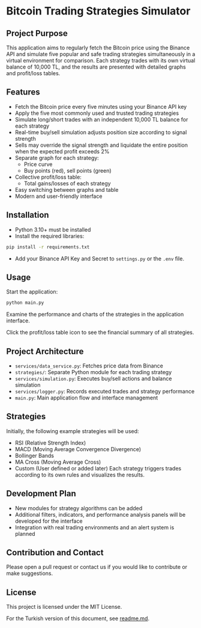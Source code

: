 # Bitcoin Trading Strategies Simulator

## Project Purpose
This application aims to regularly fetch the Bitcoin price using the Binance API and simulate five popular and safe trading strategies simultaneously in a virtual environment for comparison. Each strategy trades with its own virtual balance of 10,000 TL, and the results are presented with detailed graphs and profit/loss tables.

## Features
- Fetch the Bitcoin price every five minutes using your Binance API key
- Apply the five most commonly used and trusted trading strategies
- Simulate long/short trades with an independent 10,000 TL balance for each strategy
- Real-time buy/sell simulation adjusts position size according to signal strength
- Sells may override the signal strength and liquidate the entire position when the expected profit exceeds 2%
- Separate graph for each strategy:
  - Price curve
  - Buy points (red), sell points (green)
- Collective profit/loss table:
  - Total gains/losses of each strategy
- Easy switching between graphs and table
- Modern and user-friendly interface

## Installation
- Python 3.10+ must be installed
- Install the required libraries:
```bash
pip install -r requirements.txt
```
- Add your Binance API Key and Secret to `settings.py` or the `.env` file.

## Usage
Start the application:
```bash
python main.py
```
Examine the performance and charts of the strategies in the application interface.

Click the profit/loss table icon to see the financial summary of all strategies.

## Project Architecture
- `services/data_service.py`: Fetches price data from Binance
- `strategies/`: Separate Python module for each trading strategy
- `services/simulation.py`: Executes buy/sell actions and balance simulation
- `services/logger.py`: Records executed trades and strategy performance
- `main.py`: Main application flow and interface management

## Strategies
Initially, the following example strategies will be used:
- RSI (Relative Strength Index)
- MACD (Moving Average Convergence Divergence)
- Bollinger Bands
- MA Cross (Moving Average Cross)
- Custom (User defined or added later)
Each strategy triggers trades according to its own rules and visualizes the results.

## Development Plan
- New modules for strategy algorithms can be added
- Additional filters, indicators, and performance analysis panels will be developed for the interface
- Integration with real trading environments and an alert system is planned

## Contribution and Contact
Please open a pull request or contact us if you would like to contribute or make suggestions.

## License
This project is licensed under the MIT License.

For the Turkish version of this document, see [readme.md](readme.md).
